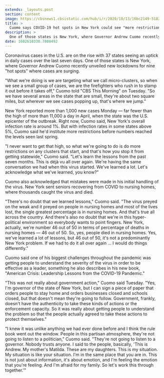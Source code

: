 ```yaml
--- 
extends: _layouts.post 
section: content 
image: https://cbsnews1.cbsistatic.com/hub/i/r/2020/10/13/16bc2149-5182-4b03-86ee-ae1b31b8ae15/thumbnail/1200x630/16f37776f5dcbdbfb19197d400bdc0f8/cbsn-fusion-governor-cuomo-on-a-challenging-fall-season-possibility-of-statewide-lockdown-and-new-book-thumbnail-565019-640x360.jpg 
title: > 
  Cuomo says COVID-19 hot spots in New York could see "more restrictions" 
description: > 
  One of those states is New York, where Governor Andrew Cuomo recently unveiled new lockdowns for nine "hot spots" where cases are surging.New York sent seniors recovering from COVID to nursing homes, where thousands caught the virus and died."There's no doubt that we learned lessons," Cuomo said."The virus preyed on the weak and it preyed on people in nursing homes and most of the lives lost, the single greatest percentage is in nursing homes.New York, actually, we're number 46 out of 50 in terms of percentage of deaths in nursing homes — 46 out of 50. 
date: 1602610330.7808492 
--- 
```

Coronavirus cases in the U.S. are on the rise with 37 states seeing an uptick in daily cases over the last seven days. One of those states is New York, where Governor Andrew Cuomo recently unveiled new lockdowns for nine "hot spots" where cases are surging.

"What we're doing is we are targeting what we call micro-clusters, so when we see a small group of cases, we are the firefighters who rush in to stamp it out before it takes off," Cuomo told "CBS This Morning" on Tuesday. "So we have several areas in the state that are small, they're about two square miles, but wherever we see cases popping up, that's where we jump."

New York reported more than 1,000 new cases Monday — far fewer than the high of more than 11,000 a day in April, when the state was the U.S. epicenter of the outbreak. Right now, Cuomo said, New York's overall infection rate is around 1%. But with infection rates in some states above 5%, Cuomo said he'd institute more restrictions before numbers reached the levels seen last spring.

"I never want to get that high, so what we're going to do is do more restrictions on any clusters that start, and that's how you stop it from getting statewide," Cuomo said. "Let's learn the lessons from the past seven months. This is déjà vu all over again. We're having the same conversation we had when this virus started. We've learned a lot. Let's acknowledge what we've learned, you know?"

Cuomo also acknowledged that mistakes were made in his initial handling of the virus. New York sent seniors recovering from COVID to nursing homes, where thousands caught the virus and died.

"There's no doubt that we learned lessons," Cuomo said. "The virus preyed on the weak and it preyed on people in nursing homes and most of the lives lost, the single greatest percentage is in nursing homes. And that's true all across the country. And there's also no doubt that we're in this hyper-political environment so everybody wants to point fingers. New York, actually, we're number 46 out of 50 in terms of percentage of deaths in nursing homes — 46 out of 50. So, yes, people died in nursing homes. Yes, we've learned a lot of lessons, but 46 out of 50, it's not a predominantly New York problem. If we had to do it all over again ... I would do things differently."

Cuomo said one of his biggest challenges throughout the pandemic was getting people to understand the severity of the virus in order to be effective as a leader, something he also describes in his new book, "American Crisis: Leadership Lessons from the COVID-19 Pandemic."

"This was not really about government action," Cuomo said Tuesday. "Yes, I'm governor of the state of New York, but I can sign a piece of paper that orders people to stay home and orders businesses closed and schools closed, but that doesn't mean they're going to follow. Government, frankly, doesn't have the authenticity to take these kinds of actions or the enforcement capacity. So it was really about getting people to understand the problem so that the people actually agreed to take these actions to protect themselves."

"I knew it was unlike anything we had ever done before and I think the rule book went out the window. People in this partisan atmosphere, they're not going to listen to a politician," Cuomo said. "They're not going to listen to a governor. Nobody trusts anyone. I said to the people, basically, 'This is Andrew. My mother's Matilda. These are my daughters. This is my situation. My situation is like your situation. I'm in the same place that you are in. This is not just about information, it's about emotion, and I'm feeling the emotion that you're feeling. And I'm afraid for my family. So let's work this through together.'"